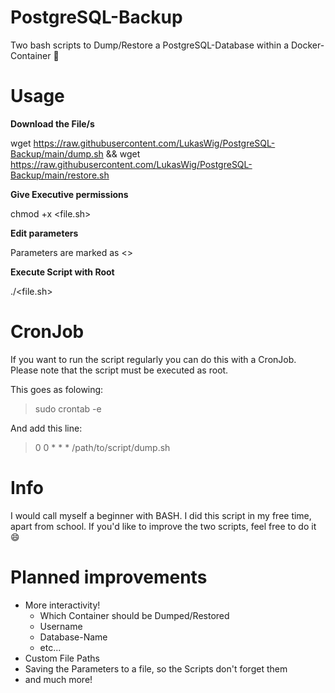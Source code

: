 # PostgreSQL-Backup

Two bash scripts to Dump/Restore a PostgreSQL-Database within a Docker-Container 🐋

# Usage

**Download the File/s**

wget https://raw.githubusercontent.com/LukasWig/PostgreSQL-Backup/main/dump.sh && wget https://raw.githubusercontent.com/LukasWig/PostgreSQL-Backup/main/restore.sh

**Give Executive permissions**

chmod +x <file.sh>

**Edit parameters**

Parameters are marked as <>


**Execute Script with Root**

./<file.sh>

# CronJob

If you want to run the script regularly you can do this with a CronJob. Please note that the script must be executed as root. 

This goes as folowing:

> sudo crontab -e

And add this line:

> 0 0 * * *  /path/to/script/dump.sh

# Info

I would call myself a beginner with BASH. I did this script in my free time, apart from school. If you'd like to improve the two scripts, feel free to do it 😄

# Planned improvements

- More interactivity!
    - Which Container should be Dumped/Restored
    - Username
    - Database-Name
    - etc...
- Custom File Paths
- Saving the Parameters to a file, so the Scripts don't forget them
- and much more!
